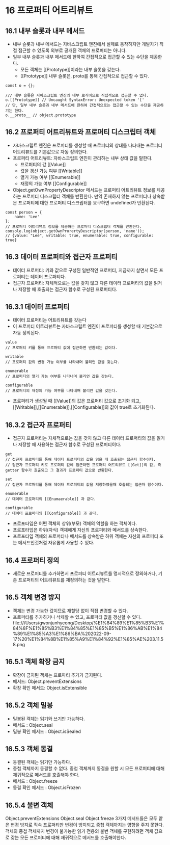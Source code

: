 # 16 프로퍼티 어트리뷰트

## 16.1 내부 슬롯과 내부 메서드

- 내부 슬롯과 내부 메서드는 자바스크립트 엔진에서 실제로 동작하지만 개발자가 직접 접근할 수 있도록 외부로 공개된 객체의 프로퍼티는 아니다.
- 일부 내부 슬롯과 내부 메서드에 한하여 간접적으로 접근할 수 있는 수단을 제공한다.
  - 모든 객체는 [[Prototype]]이라는 내부 슬롯을 갖는다.
  - [[Prototype]] 내부 슬롯은, proto를 통해 간접적으로 접근할 수 있다.

```
const o = {};

/// 내부 슬롯은 자바스크립트 엔진의 내부 로직이므로 직접적으로 접근할 수 없다.
o.[[Prototype]] // Uncaught SyntaxError: Unexpected token '['
// 단, 일부 내부 슬롯과 내부 메서드에 한하여 간접적으로는 접근할 수 있는 수단을 제공하기는 한다.
o.__proto__ // object.prototype
```

## 16.2 프로퍼티 어트리뷰트와 프로퍼티 디스크립터 객체

- 자바스크립트 엔진은 프로퍼티를 생성할 때 프로퍼티의 상태를 나타내는 프로퍼티 어트리뷰트를 기본값으로 자동 정의한다.
- 프로퍼티 어트리뷰트: 자바스크립트 엔진이 관리하는 내부 상태 값을 말한다.
  - 프로퍼티의 값 [[Value]]
  - 값을 갱신 가능 여부 [[Writable]]
  - 열거 가능 여부 [[Enumerable]]
  - 재정의 가능 여부 [[Configurable]]
- Object.getOwnPropertyDescriptor 메서드는 프로퍼티 어트리뷰트 정보를 제공하는 프로퍼티 디스크립터 객체를 반환한다. 만약 존재하지 않는 프로퍼티나 상속받은 프로퍼티에 대한 프로퍼티 디스크립터를 요구하면 undefined가 반환된다.

```
const person = {
    name: 'Lee'
};
// 프로퍼티 어트리뷰트 정보를 제공하는 프로퍼티 디스크립터 객체를 반환한다.
console.log(object.getOwnProrertyDescriptor(person, 'name'));
// {value: "Lee", writable: true, enumerable: true, configurable: true}
```

## 16.3 데이터 프로퍼티와 접근자 프로퍼티

- 데이터 프로퍼티: 키와 값으로 구성된 일반적인 프로퍼티, 지금까지 살면서 모든 프로퍼티는 데이터 프로퍼티다.
- 접근자 프로퍼티: 자체적으로는 값을 갖지 않고 다른 데이터 프로퍼티의 값을 읽거나 저장할 때 호출되는 접근자 함수로 구성된 프로퍼티다.

## 16.3.1 데이터 프로퍼티

- 데이터 프로퍼티는 어트리뷰트를 갖는다
- 이 프로퍼티 어트리뷰트는 자바스크립트 엔진이 프로퍼티를 생성할 때 기본값으로 자동 정의된다.

```
value
// 프로퍼티 키를 통해 프로퍼티 값에 접근하면 반환되는 값이다.

writable
// 프로퍼티 값의 변경 가능 여부를 나타내며 불리언 값을 갖는다.

enumerable
// 프로퍼티의 열거 가능 여부를 나타내며 불리언 값을 갖는다.

configurable
// 프로퍼티의 재정의 가능 여부를 나타내며 불리언 값을 갖는다.
```

- 프로퍼티가 생성될 때 [[Value]]의 값은 프로퍼티 값으로 초기화 되고, [[Writable]],[[Enumerable]],[[Configurable]]의 값이 true로 초기화된다.

## 16.3.2 접근자 프로퍼티

- 접근자 프로퍼티는 자체적으로는 값을 갖지 않고 다른 데이터 프로퍼티의 값을 읽거나 저장할 때 사용하는 접근자 함수로 구성된 프로퍼티이다.

```
get
// 접근자 프로퍼티를 통해 데이터 프로퍼티의 값을 읽을 때 호출되는 접근자 함수이다.
// 접근자 프로퍼티 키로 프로퍼티 값에 접근하면 프로퍼티 어트리뷰트 [[Get]]의 값, 즉 getter 함수가 호출되고 그 결과가 프로퍼티 값으로 반환한다.

set
// 접근자 프로퍼티를 통해 데이터 프로퍼티의 값을 저장하였을때 호출되는 접근자 함수이다.

enumerable
// 데이터 프로퍼티의 [[Enumaerable]] 과 같다.

configurable
// 데이터 프로퍼티의 [[Configurable]] 과 같다.
```

- 프로포타입은 어떤 객체의 상위(부모) 객체의 역할을 하는 객체이다.
- 프로포타입은 하위(자식) 객체에게 자신의 프로퍼티와 메서드를 상속한다.
- 프로포타입 객체의 프로퍼티나 메서드를 상속받은 하위 객체는 자신의 프로퍼티 또는 메서드인것처럼 자유롭게 사용할 수 있다.

## 16.4 프로퍼티 정의

- 새로운 프로퍼티를 추가하면서 프로퍼티 어트리뷰트를 명시적으로 정의하거나, 기존 프로퍼티의 어트리뷰트를 재정의하는 것을 말한다.

## 16.5 객체 변경 방지

- 객체는 변경 가능한 값이므로 재할당 없이 직접 변경할 수 있다.
- 프로퍼티를 추가하거나 삭제할 수 있고, 프로퍼티 값을 갱신할 수 있다.
  file:///Users/gwonjunhyeong/Desktop/%E1%84%89%E1%85%B3%E1%84%8F%E1%85%B3%E1%84%85%E1%85%B5%E1%86%AB%E1%84%89%E1%85%A3%E1%86%BA%202022-09-17%20%E1%84%8B%E1%85%A9%E1%84%92%E1%85%AE%203.11.58.png

## 16.5.1 객체 확장 금지

- 확장이 금지된 객체는 프로파티 추가가 금지된다.
- 메서드: Object.preventExtensions
- 확장 확인 메서드: Object.isExtensible

## 16.5.2 객체 밀봉

- 밀봉된 객체는 읽기와 쓰기만 가능하다.
- 메서드 : Object.seal
- 밀봉 확인 메서드 : Object.isSealed

## 16.5.3 객체 동결

- 동결된 객체는 읽기만 가능하다.
- 중첩 객체까지 동결할 수 없다. 중첩 객체까지 동결을 원할 시 모든 프로퍼티에 대해 재귀적으로 메서드를 호출해야 한다.
- 메서드 : Object.freeze
- 동결 확인 메서드 : Object.isFrozen

## 16.5.4 불변 객체

Object.preventExtensions Object.seal Object.freeze 3가지 메서드들은 모두 얕은 변경 방지로 직속 프로퍼티만 변경이 방지되고 중첩 객체까지는 영향을 주지 못한다. 객체의 중첩 객체까지 변경이 불가능한 읽기 전용의 불변 객체를 구현하려면 객체 값으로 갖는 모든 프로퍼티에 대해 재귀적으로 메서드를 호출해야한다.
